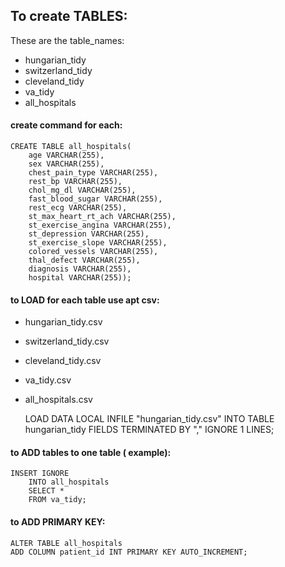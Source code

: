 ## To create TABLES:

These are the table_names:

* hungarian_tidy
* switzerland_tidy
* cleveland_tidy
* va_tidy
* all_hospitals

#### create command for each:
    CREATE TABLE all_hospitals(
        age VARCHAR(255),
        sex VARCHAR(255),
        chest_pain_type VARCHAR(255),
        rest_bp VARCHAR(255),
        chol_mg_dl VARCHAR(255),
        fast_blood_sugar VARCHAR(255),
        rest_ecg VARCHAR(255),
        st_max_heart_rt_ach VARCHAR(255),
        st_exercise_angina VARCHAR(255),
        st_depression VARCHAR(255),
        st_exercise_slope VARCHAR(255),
        colored_vessels VARCHAR(255),
        thal_defect VARCHAR(255),
        diagnosis VARCHAR(255),
        hospital VARCHAR(255));

#### to LOAD for each table use apt csv:

* hungarian_tidy.csv
* switzerland_tidy.csv
* cleveland_tidy.csv
* va_tidy.csv
* all_hospitals.csv

    LOAD DATA LOCAL INFILE \"hungarian_tidy.csv\"
    INTO TABLE hungarian_tidy FIELDS TERMINATED BY \",\" IGNORE 1 LINES;

#### to ADD tables to one table ( example):

    INSERT IGNORE
        INTO all_hospitals
        SELECT *
        FROM va_tidy;

#### to ADD PRIMARY KEY:

    ALTER TABLE all_hospitals
    ADD COLUMN patient_id INT PRIMARY KEY AUTO_INCREMENT;